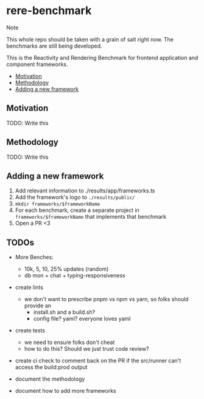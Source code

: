 # rere-benchmark

> [!NOTE]  
> This whole repo should be taken with a grain of salt right now. The benchmarks are still being developed. 


This is the Reactivity and Rendering Benchmark for frontend application and component frameworks.

- [Motivation](#motivation) 
- [Methodology](#methodology)
- [Adding a new framework](#adding-a-new-framework)


## Motivation

TODO: Write this

## Methodology

TODO: Write this


## Adding a new framework

1. Add relevant information to ./results/app/frameworks.ts
2. Add the framework's logo to `./results/public/`
2. `mkdir frameworks/$frameworkName`
3. For each benchmark, create a separate project in `frameworks/$frameworkName` that implements that benchmark
4. Open a PR <3 


## TODOs

- More Benches:
  - 10k, 5, 10, 25% updates (random)
  - db mon + chat + typing-responsiveness

- create lints 
  - we don't want to prescribe pnpm vs npm vs yarn, so folks should provide an
    - install.sh and a build.sh?
    - config file? yaml? everyone loves yaml

- create tests
  - we need to ensure folks don't cheat
  - how to do this? Should we just trust code review?

- create ci check to comment back on the PR if the src/runner can't access the build:prod output
- document the methodology
- document how to add more frameworks
